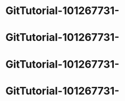 # GitTutorial-101267731-
# GitTutorial-101267731-
# GitTutorial-101267731-
# GitTutorial-101267731-
